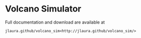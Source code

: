 Volcano Simulator
=================

Full documentation and download are available at

`jlaura.github/volcano_sim<http://jlaura.github/volcano_sim/>`

